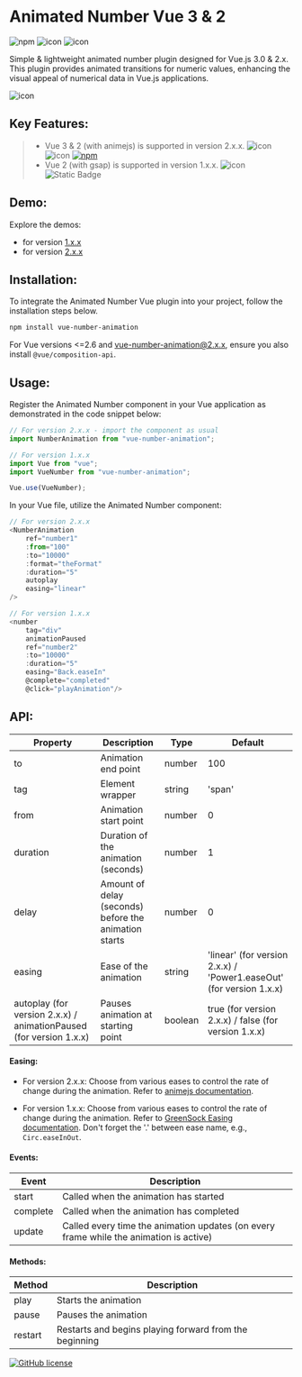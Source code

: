 # Animated Number Vue 3 & 2
![npm](https://img.shields.io/npm/dt/vue-number-animation) ![icon](https://img.shields.io/badge/Vue_3-black?logo=vue.js) ![icon](https://img.shields.io/badge/_-typescript-black?logo=typescript)

Simple & lightweight animated number plugin designed for Vue.js 3.0 & 2.x. This plugin provides animated transitions for numeric values, enhancing the visual appeal of numerical data in Vue.js applications.

![icon](https://i.ibb.co/Px607v8/image-1-1.png)

## Key Features:

>-  Vue 3 & 2 (with animejs) is supported in version 2.x.x. ![icon](https://img.shields.io/badge/Vue_3-black?logo=vue.js) ![icon](https://img.shields.io/badge/Vue_2-black?logo=vue.js) [![npm](https://img.shields.io/npm/v/vue-number-animation.svg)](https://www.npmjs.com/package/vue-number-animation)
>- Vue 2 (with gsap) is supported in version 1.x.x. ![icon](https://img.shields.io/badge/Vue_2-black?logo=vue.js) ![Static Badge](https://img.shields.io/badge/npm-1.1.2-blue)

## Demo:

Explore the demos:
- for version [1.x.x](https://codesandbox.io/s/8256nwlq78)
- for version [2.x.x](https://codesandbox.io/p/sandbox/vue-3-vue-number-animation-44pxjr)

## Installation:

To integrate the Animated Number Vue plugin into your project, follow the installation steps below.

```bash
npm install vue-number-animation
```

For Vue versions <=2.6 and vue-number-animation@2.x.x, ensure you also install `@vue/composition-api`.

## Usage:

Register the Animated Number component in your Vue application as demonstrated in the code snippet below:

```javascript
// For version 2.x.x - import the component as usual
import NumberAnimation from "vue-number-animation";

// For version 1.x.x
import Vue from "vue";
import VueNumber from "vue-number-animation";

Vue.use(VueNumber);
```

In your Vue file, utilize the Animated Number component:

```javascript
// For version 2.x.x
<NumberAnimation
    ref="number1"
    :from="100"
    :to="10000"
    :format="theFormat"
    :duration="5"
    autoplay
    easing="linear"
/>

// For version 1.x.x
<number
    tag="div"
    animationPaused
    ref="number2"
    :to="10000"
    :duration="5"
    easing="Back.easeIn"
    @complete="completed"
    @click="playAnimation"/>
```

## API:

| **Property** | **Description**     | **Type** | **Default** |
| ----------------- | ------------------- | -------- | ----------- |
| to                | Animation end point | number   | 100           |
| tag                                                                | Element wrapper                                       | string   | 'span'                                                          |
| from                                                               | Animation start point                                 | number   | 0                                                               |
| duration                                                           | Duration of the animation (seconds)                   | number   | 1                                                               |
| delay                                                              | Amount of delay (seconds) before the animation starts | number   | 0                                                               |
| easing                                                             | Ease of the animation                                 | string   | 'linear' (for version 2.x.x) / 'Power1.easeOut' (for version 1.x.x) |
| autoplay (for version 2.x.x) / animationPaused (for version 1.x.x) | Pauses animation at starting point                    | boolean  | true (for version 2.x.x) / false (for version 1.x.x)                                                           |

#### Easing:

- For version 2.x.x: Choose from various eases to control the rate of change during the animation. Refer to [animejs documentation](https://animejs.com/documentation/#linearEasing).

- For version 1.x.x: Choose from various eases to control the rate of change during the animation. Refer to [GreenSock Easing documentation](https://greensock.com/docs/Easing). Don't forget the '.' between ease name, e.g., `Circ.easeInOut`.

#### Events:

| **Event** | **Description**                                                                        |
| --------- | -------------------------------------------------------------------------------------- |
| start    | Called when the animation has started                                                  |
| complete | Called when the animation has completed                                                |
| update   | Called every time the animation updates (on every frame while the animation is active) |

#### Methods:

| **Method** | **Description**                                        |
| ---------- | ------------------------------------------------------ |
| play     | Starts the animation                                   |
| pause    | Pauses the animation                                   |
| restart  | Restarts and begins playing forward from the beginning |

[![GitHub license](https://img.shields.io/github/license/nkoik/vue-animated-number.svg)](https://github.com/nkoik/vue-animated-number/blob/master/LICENSE)
